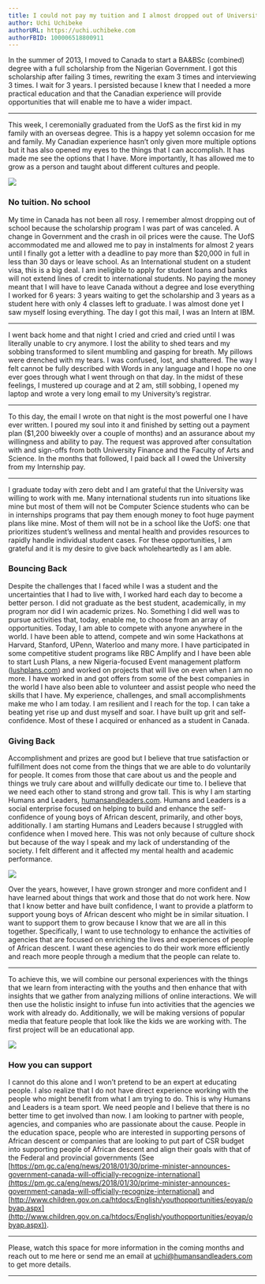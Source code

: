 ```yaml
---
title: I could not pay my tuition and I almost dropped out of University
author: Uchi Uchibeke
authorURL: https://uchi.uchibeke.com
authorFBID: 100006518800911
---
```


In the summer of 2013, I moved to Canada to start a BA&BSc (combined) degree
with a full scholarship from the Nigerian Government. I got this scholarship
after failing 3 times, rewriting the exam 3 times and interviewing 3 times. I
wait for 3 years. I persisted because I knew that I needed a more practical
education and that the Canadian experience will provide opportunities that will
enable me to have a wider impact.

---

This week, I ceremonially graduated from the UofS as the first kid in my family
with an overseas degree. This is a happy yet solemn occasion for me and family.
My Canadian experience hasn’t only given more multiple options but it has also
opened my eyes to the things that I can accomplish. It has made me see the
options that I have. More importantly, It has allowed me to grow as a person and
taught about different cultures and people.

![](https://cdn-images-1.medium.com/max/1600/1*hBqMifqdWb3ISLX-urvG-Q.jpeg)

<!--truncate-->

### No tuition. No school

My time in Canada has not been all rosy. I remember almost dropping out of
school because the scholarship program I was part of was canceled. A change in
Government and the crash in oil prices were the cause. The UofS accommodated me
and allowed me to pay in instalments for almost 2 years until I finally got a
letter with a deadline to pay more than \$20,000 in full in less than 30 days or
leave school. As an International student on a student visa, this is a big deal.
I am ineligible to apply for student loans and banks will not extend lines of
credit to international students. No paying the money meant that I will have to
leave Canada without a degree and lose everything I worked for 6 years: 3 years
waiting to get the scholarship and 3 years as a student here with only 4 classes
left to graduate. I was almost done yet I saw myself losing everything. The day
I got this mail, I was an Intern at IBM.

---

I went back home and that night I cried and cried and cried until I was
literally unable to cry anymore. I lost the ability to shed tears and my sobbing
transformed to silent mumbling and gasping for breath. My pillows were drenched
with my tears. I was confused, lost, and shattered. The way I felt cannot be
fully described with Words in any language and I hope no one ever goes through
what I went through on that day. In the midst of these feelings, I mustered up
courage and at 2 am, still sobbing, I opened my laptop and wrote a very long
email to my University’s registrar.

---

To this day, the email I wrote on that night is the most powerful one I have
ever written. I poured my soul into it and finished by setting out a payment
plan (\$1,200 biweekly over a couple of months) and an assurance about my
willingness and ability to pay. The request was approved after consultation with
and sign-offs from both University Finance and the Faculty of Arts and Science.
In the months that followed, I paid back all I owed the University from my
Internship pay.

---

I graduate today with zero debt and I am grateful that the University was
willing to work with me. Many international students run into situations like
mine but most of them will not be Computer Science students who can be in
internships programs that pay them enough money to foot huge payment plans like
mine. Most of them will not be in a school like the UofS: one that prioritizes
student’s wellness and mental health and provides resources to rapidly handle
individual student cases. For these opportunities, I am grateful and it is my
desire to give back wholeheartedly as I am able.

### Bouncing Back

Despite the challenges that I faced while I was a student and the uncertainties
that I had to live with, I worked hard each day to become a better person. I did
not graduate as the best student, academically, in my program nor did I win
academic prizes. No. Something I did well was to pursue activities that, today,
enable me, to choose from an array of opportunities. Today, I am able to compete
with anyone anywhere in the world. I have been able to attend, compete and win
some Hackathons at Harvard, Stanford, UPenn, Waterloo and many more. I have
participated in some competitive student programs like RBC Amplify and I have
been able to start Lush Plans, a new Nigeria-focused Event management platform
([lushplans.com](https://lushplans.com/)) and worked on projects that will live
on even when I am no more. I have worked in and got offers from some of the best
companies in the world I have also been able to volunteer and assist people who
need the skills that I have. My experience, challenges, and small
accomplishments make me who I am today. I am resilient and I reach for the top.
I can take a beating yet rise up and dust myself and soar. I have built up grit
and self-confidence. Most of these I acquired or enhanced as a student in
Canada.

### Giving Back

Accomplishment and prizes are good but I believe that true satisfaction or
fulfillment does not come from the things that we are able to do voluntarily for
people. It comes from those that care about us and the people and things we
truly care about and willfully dedicate our time to. I believe that we need each
other to stand strong and grow tall. This is why I am starting Humans and
Leaders, [humansandleaders.com](https://humansandleaders.com/). Humans and
Leaders is a social enterprise focused on helping to build and enhance the
self-confidence of young boys of African descent, primarily, and other boys,
additionally. I am starting Humans and Leaders because I struggled with
confidence when I moved here. This was not only because of culture shock but
because of the way I speak and my lack of understanding of the society. I felt
different and it affected my mental health and academic performance.

![](https://cdn-images-1.medium.com/max/1600/1*J0Z7TMXP1y24YrgE4mwcBw.jpeg)

Over the years, however, I have grown stronger and more confident and I have
learned about things that work and those that do not work here. Now that I know
better and have built confidence, I want to provide a platform to support young
boys of African descent who might be in similar situation. I want to support
them to grow because I know that we are all in this together. Specifically, I
want to use technology to enhance the activities of agencies that are focused on
enriching the lives and experiences of people of African descent. I want these
agencies to do their work more efficiently and reach more people through a
medium that the people can relate to.

---

To achieve this, we will combine our personal experiences with the things that
we learn from interacting with the youths and then enhance that with insights
that we gather from analyzing millions of online interactions. We will then use
the holistic insight to infuse fun into activities that the agencies we work
with already do. Additionally, we will be making versions of popular media that
feature people that look like the kids we are working with. The first project
will be an educational app.

![](https://cdn-images-1.medium.com/max/1600/1*RpoXITJlWWO-VziLyd0bvQ.png)

### How you can support

I cannot do this alone and I won’t pretend to be an expert at educating people.
I also realize that I do not have direct experience working with the people who
might benefit from what I am trying to do. This is why Humans and Leaders is a
team sport. We need people and I believe that there is no better time to get
involved than now. I am looking to partner with people, agencies, and companies
who are passionate about the cause. People in the education space, people who
are interested in supporting persons of African descent or companies that are
looking to put part of CSR budget into supporting people of African descent and
align their goals with that of the Federal and provincial governments (See
[https://pm.gc.ca/eng/news/2018/01/30/prime-minister-announces-government-canada-will-officially-recognize-international](https://pm.gc.ca/eng/news/2018/01/30/prime-minister-announces-government-canada-will-officially-recognize-international)
and
[http://www.children.gov.on.ca/htdocs/English/youthopportunities/eoyap/obyap.aspx](http://www.children.gov.on.ca/htdocs/English/youthopportunities/eoyap/obyap.aspx)).

---

Please, watch this space for more information in the coming months and reach out
to me here or send me an email at
[uchi@humansandleaders.com](mailto:uchi@humansandleaders.com) to get more
details.

---
